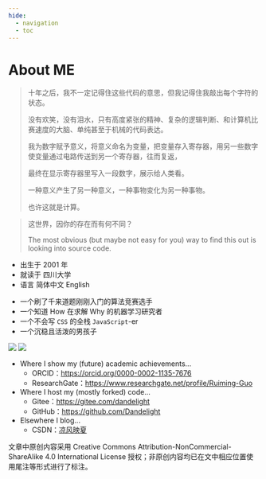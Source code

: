 ```yaml
---
hide:
  - navigation
  - toc
---
```


# About ME

> 十年之后，我不一定记得住这些代码的意思，但我记得住我敲出每个字符的状态。
>
> 没有欢笑，没有泪水，只有高度紧张的精神、复杂的逻辑判断、和计算机比赛速度的大脑、单纯甚至于机械的代码表达。
>
> 我为数字赋予意义，将意义命名为变量，把变量存入寄存器，用另一些数字使变量通过电路传送到另一个寄存器，往而复返，
>
> 最终在显示寄存器里写入一段数字，展示给人类看。
>
> 一种意义产生了另一种意义，一种事物变化为另一种事物。
>
> 也许这就是计算。

> 这世界，因你的存在而有何不同？
>
> The most obvious (but maybe not easy for you) way to find this out is looking into source code.

- 出生于 2001 年
- 就读于 四川大学
- 语言 简体中文 English

* 一个刷了千来道题刚刚入门的算法竞赛选手
* 一个知道 How 在求解 Why 的机器学习研究者
* 一个不会写 `CSS` 的全栈 `JavaScript`-er
* 一个沉稳且活泼的男孩子

<a href="https://codeforces.com/profile/dandelight"><img src="https://cp-logo.vercel.app/codeforces/dandelight"/></a>
<a href="https://atcoder.jp/users/dandelight"><img src="https://cp-logo.vercel.app/atcoder/dandelight"/></a>

- Where I show my (future) academic achievements...
  - ORCID：<https://orcid.org/0000-0002-1135-7676>
  - ResearchGate：<https://www.researchgate.net/profile/Ruiming-Guo>
- Where I host my (mostly forked) code...
  - Gitee：<https://gitee.com/dandelight>
  - GitHub：<https://github.com/Dandelight>
- Elsewhere I blog...
  - CSDN：[凉风映夏](https://blog.csdn.net/qq_38056431)

文章中原创内容采用 Creative Commons Attribution-NonCommercial-ShareAlike 4.0 International License 授权；非原创内容均已在文中相应位置使用尾注等形式进行了标注。

